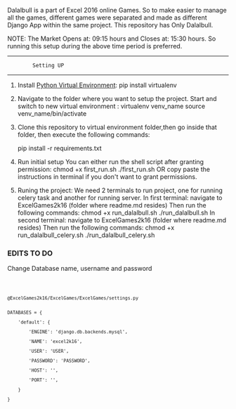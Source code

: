 Dalalbull is a part of Excel 2016 online Games.
So to make easier to manage all the games, different games were separated and made as different Django App within the same project.
This repository has Only Dalalbull.

NOTE: The Market Opens at: 09:15 hours and Closes at: 15:30 hours.
So running this setup during the above time period is preferred.

-------------------------------------------------------
			Setting UP
-------------------------------------------------------

1. Install [Python Virtual Environment](https://github.com/pypa/virtualenv):
    	pip install virtualenv
	
2. Navigate to the folder where you want to setup the project. Start and switch to new virtual environment :
	virtualenv venv_name
	source venv_name/bin/activate

3. Clone this repository to virtual environment folder,then go inside that folder, then execute the following commands:

	pip install -r requirements.txt
	
4. Run initial setup
	You can either run the shell script after granting permission:
		chmod +x first_run.sh
		./first_run.sh
	OR copy paste the instructions in terminal if you don't want to grant permissions. 

5. Runing the project:
	We need 2 terminals to run project, one for running celery task and another for running server.
	In first terminal:
		navigate to ExcelGames2k16 (folder where readme.md resides)
		Then run the following commands:
			chmod +x run_dalalbull.sh
			./run_dalalbull.sh
	In second terminal:
		navigate to ExcelGames2k16 (folder where readme.md resides)
		Then run the following commands:
			chmod +x run_dalalbull_celery.sh
			./run_dalalbull_celery.sh
			

### EDITS TO DO

Change Database name, username and password

<code>
 
    @ExcelGames2k16/ExcelGames/ExcelGames/settings.py


    DATABASES = {

        'default': {

            'ENGINE': 'django.db.backends.mysql',

            'NAME': 'excel2k16',

            'USER': 'USER',

            'PASSWORD': 'PASSWORD',

            'HOST': '',

            'PORT': '',

        }

    }

</code>





    

